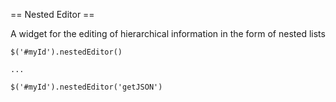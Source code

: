 == Nested Editor ==

A widget for the editing of hierarchical information in the form of nested lists

	$('#myId').nestedEditor()
	
	...

	$('#myId').nestedEditor('getJSON')
